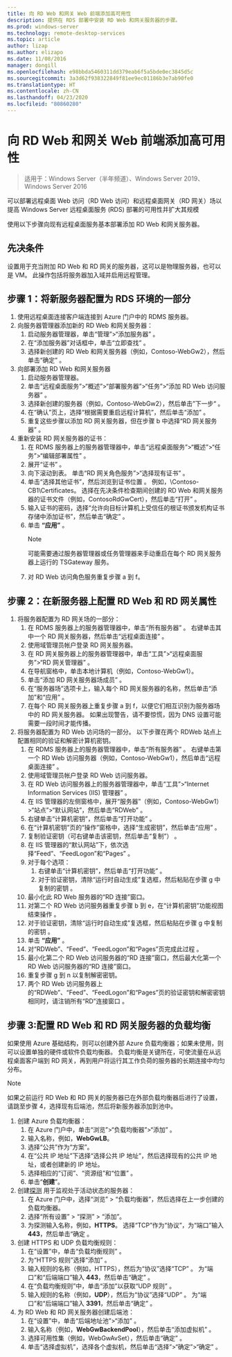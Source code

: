 ```yaml
---
title: 向 RD Web 和网关 Web 前端添加高可用性
description: 提供在 RDS 部署中安装 RD Web 和网关服务器的步骤。
ms.prod: windows-server
ms.technology: remote-desktop-services
ms.topic: article
author: lizap
ms.author: elizapo
ms.date: 11/08/2016
manager: dongill
ms.openlocfilehash: e98bbda5460311dd379eab6f5a5bde0ec3845d5c
ms.sourcegitcommit: 3a3d62f938322849f81ee9ec01186b3e7ab90fe0
ms.translationtype: HT
ms.contentlocale: zh-CN
ms.lasthandoff: 04/23/2020
ms.locfileid: "80860280"
---
```

# <a name="add-high-availability-to-the-rd-web-and-gateway-web-front"></a>向 RD Web 和网关 Web 前端添加高可用性

>适用于：Windows Server（半年频道）、Windows Server 2019、Windows Server 2016


可以部署远程桌面 Web 访问（RD Web 访问）和远程桌面网关（RD 网关）场以提高 Windows Server 远程桌面服务 (RDS) 部署的可用性并扩大其规模 

使用以下步骤向现有远程桌面服务基本部署添加 RD Web 和网关服务器。  

## <a name="pre-requisites"></a>先决条件

设置用于充当附加 RD Web 和 RD 网关的服务器，这可以是物理服务器，也可以是 VM。 此操作包括将服务器加入域并启用远程管理。

## <a name="step-1-configure-the-new-server-to-be-part-of-the-rds-environment"></a>步骤 1：将新服务器配置为 RDS 环境的一部分

1. 使用远程桌面连接客户端连接到 Azure 门户中的 RDMS 服务器。
2. 向服务器管理器添加新的 RD Web 和网关服务器：
    1. 启动服务器管理器，单击“管理”>“添加服务器”  。   
    2. 在“添加服务器”对话框中，单击“立即查找”  。   
    3. 选择新创建的 RD Web 和网关服务器（例如，Contoso-WebGw2），然后单击“确定”  。
3. 向部署添加 RD Web 和网关服务器  
    1. 启动服务器管理器。  
    2. 单击“远程桌面服务”>“概述”>“部署服务器”>“任务”>“添加 RD Web 访问服务器”  。   
    3. 选择新创建的服务器（例如，Contoso-WebGw2），然后单击”下一步“  。  
    4. 在“确认”页上，选择“根据需要重启远程计算机”，然后单击“添加”   。  
    5. 重复这些步骤以添加 RD 网关服务器，但在步骤 b 中选择“RD 网关服务器”  。
4. 重新安装 RD 网关服务器的证书：
   1. 在 RDMS 服务器上的服务器管理器中，单击“远程桌面服务”>“概述”>“任务”>“编辑部署属性”  。  
   2. 展开“证书”  。  
   3. 向下滚动到表。 单击“RD 网关角色服务”>“选择现有证书”  。  
   4. 单击“选择其他证书”，然后浏览到证书位置  。 例如，\Contoso-CB1\Certificates。 选择在先决条件检查期间创建的 RD Web 和网关服务器的证书文件（例如，ContosoRdGwCert），然后单击“打开”  。  
   5. 输入证书的密码，选择“允许向目标计算机上受信任的根证书颁发机构证书存储中添加证书”，然后单击“确定”   。  
   6. 单击 **“应用”** 。
      > [!NOTE] 
      > 可能需要通过服务器管理器或任务管理器来手动重启在每个 RD 网关服务器上运行的 TSGateway 服务。
   7. 对 RD Web 访问角色服务重复步骤 a 到 f。

## <a name="step-2-configure-rd-web-and-rd-gateway-properties-on-the-new-server"></a>步骤 2：在新服务器上配置 RD Web 和 RD 网关属性
1. 将服务器配置为 RD 网关场的一部分：
    1.  在 RDMS 服务器上的服务器管理器中，单击“所有服务器”  。 右键单击其中一个 RD 网关服务器，然后单击“远程桌面连接”  。
    2.  使用域管理员帐户登录 RD 网关服务器。  
    3.  在 RD 网关服务器上的服务器管理器中，单击“工具”>“远程桌面服务”>“RD 网关管理器”  。  
    4.  在导航窗格中，单击本地计算机（例如，Contoso-WebGw1）。  
    5.  单击“添加 RD 网关服务器场成员”  。  
    6.  在“服务器场”选项卡上，输入每个 RD 网关服务器的名称，然后单击“添加”和“应用”    。  
    7.  在每个 RD 网关服务器上重复步骤 a 到 f，以便它们相互识别为服务器场中的 RD 网关服务器。 如果出现警告，请不要惊慌，因为 DNS 设置可能需要一段时间才能传播。
2. 将服务器配置为 RD Web 访问场的一部分。 以下步骤在两个 RDWeb 站点上配置相同的验证和解密计算机密钥。
    1.  在 RDMS 服务器上的服务器管理器中，单击“所有服务器”  。 右键单击第一个 RD Web 访问服务器（例如，Contoso-WebGw1），然后单击“远程桌面连接”  。  
    2.  使用域管理员帐户登录 RD Web 访问服务器。  
    3.  在 RD Web 访问服务器上的服务器管理器中，单击“工具”>“Internet Information Services (IIS) 管理器”  。  
    4.  在 IIS 管理器的左侧窗格中，展开“服务器”（例如，Contoso-WebGw1）>“站点”>“默认网站”，然后单击“RDWeb”   。  
    5.  右键单击“计算机密钥”，然后单击“打开功能”   。
    6.  在“计算机密钥”页的“操作”窗格中，选择“生成密钥”，然后单击“应用”    。
    7.  复制验证密钥（可右键单击该密钥，然后单击“复制”）  。
    8.  在 IIS 管理器的“默认网站”下，依次选择“Feed”、“FeedLogon”和“Pages”     。
    9. 对于每个选项：
        1.  右键单击“计算机密钥”，然后单击“打开功能”   。
        2.  对于验证密钥，清除“运行时自动生成”复选框，然后粘贴在步骤 g 中复制的密钥  。
    10.  最小化此 RD Web 服务器的“RD 连接”窗口。  
    11.  对第二个 RD Web 访问服务器重复步骤 b 到 e，在“计算机密钥”功能视图结束操作  。
    12. 对于验证密钥，清除“运行时自动生成”复选框，然后粘贴在步骤 g 中复制的密钥  。
    13. 单击 **“应用”** 。
    14. 对“RDWeb”、“Feed”、“FeedLogon”和“Pages”页完成此过程     。
    15. 最小化第二个 RD Web 访问服务器的“RD 连接”窗口，然后最大化第一个 RD Web 访问服务器的“RD 连接”窗口。  
    16. 重复步骤 g 到 n 以复制解密密钥。
    17. 两个 RD Web 访问服务器上的“RDWeb”、“Feed”、“FeedLogon”和“Pages”页的验证密钥和解密密钥相同时，请注销所有“RD”连接窗口     。

## <a name="step-3-configure-load-balancing-for-the-rd-web-and-rd-gateway-servers"></a>步骤 3:配置 RD Web 和 RD 网关服务器的负载均衡

如果使用 Azure 基础结构，则可以创建外部 Azure 负载均衡器；如果未使用，则可以设置单独的硬件或软件负载均衡器。 负载均衡是关键所在，可使流量在从远程桌面客户端到 RD 网关，再到用户将运行其工作负荷的服务器的长期连接中均匀分布。

> [!NOTE] 
> 如果之前运行 RD Web 和 RD 网关的服务器已在外部负载均衡器后进行了设置，请跳至步骤 4，选择现有后端池，然后将新服务器添加到池中。

1.  创建 Azure 负载均衡器：  
    1.  在 Azure 门户中，单击“浏览”>“负载均衡器”>“添加”  。  
    2.  输入名称，例如，**WebGwLB**。  
    3.  选择“公共”作为“方案”。  
    4.  在“公共 IP 地址”下选择“选择公共 IP 地址”，然后选择现有的公共 IP 地址，或者创建新的 IP 地址。  
    5.  选择相应的“订阅”、“资源组”和“位置”    。
    6.  单击“**创建**”。  
2. 创建[探测](https://azure.microsoft.com/documentation/articles/load-balancer-custom-probe-overview/) 用于监视处于活动状态的服务器：  
    1.  在 Azure 门户中，选择“浏览” > “负载均衡器”，然后选择在上一步创建的负载均衡器。  
    2.  选择“所有设置”   >   “探测” >   “添加”。  
    3.  为探测输入名称，例如，**HTTPS**。 选择“TCP”作为“协议”，为“端口”输入 **443**，然后单击“确定     。   
3.  创建 HTTPS 和 UDP 负载均衡规则：  
    1.  在“设置”中，单击“负载均衡规则”   。  
    2.  为“HTTPS 规则”选择“添加”   。  
    3.  输入规则的名称（例如，HTTPS），然后为“协议”选择“TCP”   。 为“端口”和“后端端口”输入 **443**，然后单击“确定”    。  
    4.  在“负载均衡规则”中，单击“添加”以获取“UDP 规则”    。  
    5.  输入规则的名称（例如，**UDP**），然后为“协议”选择“UDP”   。 为“端口”和“后端端口”输入 **3391**，然后单击“确定”    。  
4. 为 RD Web 和 RD 网关服务器创建后端池：
      1. 在“设置”中，单击“后端地址池”>“添加”   。   
      2. 输入名称（例如，**WebGwBackendPool**），然后单击“添加虚拟机”  。  
      3. 选择可用性集（例如，WebGwAvSet），然后单击“确定”  。   
      4. 单击“选择虚拟机”，选择各个虚拟机，然后单击“选择”>“确定”>“确定”   。
